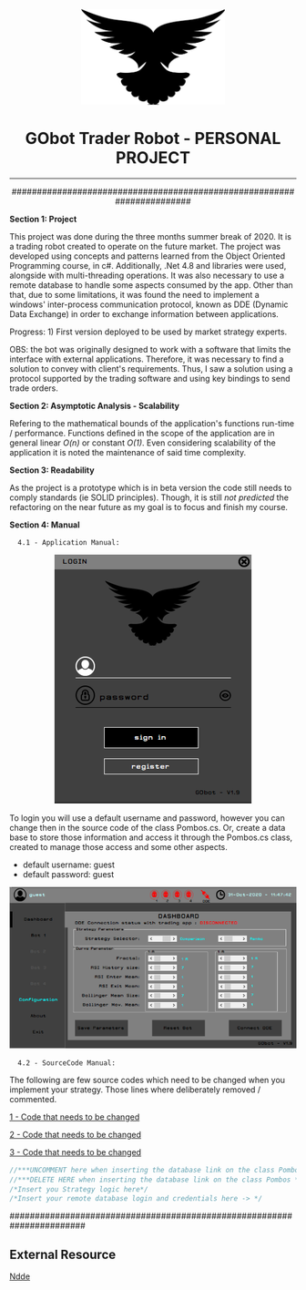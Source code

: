 <p align="center"><img src="./Resources/bird-icon-png.png" width="50%" height="50%"></p>

<h1 align="center"> GObot Trader Robot - PERSONAL PROJECT </h1>

<hr>
<p align="center"> ####################################################################### </p>

**Section 1: Project**

This project was done during the three months summer break of 2020. 
It is a trading robot created to operate on the future market. 
The project was developed using concepts and patterns learned from the Object Oriented Programming course,
in c#. Additionally, .Net 4.8 and libraries were used, alongside with multi-threading operations. 
It was also necessary to use a remote database to handle some aspects consumed by the app. Other 
than that, due to some limitations, it was found the need to implement a windows' inter-process 
communication protocol, known as DDE (Dynamic Data Exchange) in order to exchange information 
between applications.

Progress: 1) First version deployed to be used by market strategy experts.

OBS: the bot was originally designed to work with a software that limits the interface with external applications.
Therefore, it was necessary to find a solution to convey with client's requirements. Thus, I saw a
solution using a protocol supported by the trading software and using key bindings to send trade 
orders.

**Section 2: Asymptotic Analysis - Scalability**

Refering to the mathematical bounds of the application's functions run-time / performance. 
Functions defined in the scope of the application are in general linear *O(n)* or constant *O(1)*. Even considering scalability 
of the application it is noted the maintenance of said time complexity. 

**Section 3: Readability**

As the project is a prototype which is in beta version the code still needs to comply standards (ie SOLID principles). 
Though, it is still *not predicted* the refactoring on the near future as my goal is to focus and finish my course.
      
**Section 4: Manual**

      4.1 - Application Manual:

<p align="center"><img src="./Media/login.png"></p>

To login you will use a default username and password, however you can change then in the source 
code of the class Pombos.cs. Or, create a data base to store those information and access it through 
the Pombos.cs class, created to manage those access and some other aspects. 
- default username: guest
- default password: guest 

<p align="center"><img src="./Media/dashboard.png"></p>


      4.2 - SourceCode Manual:
      
The following are few source codes which need to be changed when you implement your strategy. Those lines where
deliberately removed / commented.

[1 - Code that needs to be changed](https://github.com/philipe-go/GObot-TraderRobot/blob/master/RobotLibrary/Pombos.cs#L30-L42)

[2 - Code that needs to be changed](https://github.com/philipe-go/GObot-TraderRobot/blob/master/Login.cs#L102-L122)

[3 - Code that needs to be changed](https://github.com/philipe-go/GObot-TraderRobot/blob/master/RobotLibrary/Strategy.cs#L418)


```c#
//***UNCOMMENT here when inserting the database link on the class Pombos ***//
//***DELETE HERE when inserting the database link on the class Pombos ***//
/*Insert you Strategy logic here*/
/*Insert your remote database login and credentials here -> */
```

#######################################################################

## External Resource ##

[Ndde](https://www.codeplex.com/)

